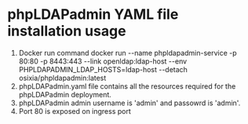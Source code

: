 # phpLDAPadmin YAML file installation usage 

1. Docker run command
   docker run --name phpldapadmin-service -p 80:80 -p 8443:443 --link openldap:ldap-host --env PHPLDAPADMIN_LDAP_HOSTS=ldap-host --detach osixia/phpldapadmin:latest
2. phpLDAPadmin.yaml file contains all the resources required for the phpLDAPadmin deployment.
3. phpLDAPadmin admin username is 'admin' and passowrd is 'admin'.
4. Port 80 is exposed on ingress port 


